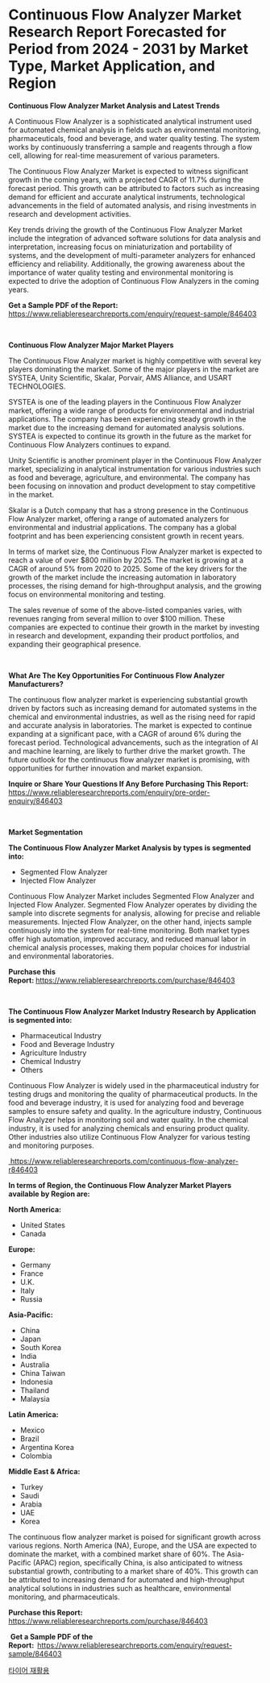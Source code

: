 <p><h1>Continuous Flow Analyzer Market Research Report Forecasted for Period from 2024 -  2031 by Market Type, Market Application, and Region</h1></p><p><strong>Continuous Flow Analyzer Market Analysis and Latest Trends</strong></p>
<p><p>A Continuous Flow Analyzer is a sophisticated analytical instrument used for automated chemical analysis in fields such as environmental monitoring, pharmaceuticals, food and beverage, and water quality testing. The system works by continuously transferring a sample and reagents through a flow cell, allowing for real-time measurement of various parameters.</p><p>The Continuous Flow Analyzer Market is expected to witness significant growth in the coming years, with a projected CAGR of 11.7% during the forecast period. This growth can be attributed to factors such as increasing demand for efficient and accurate analytical instruments, technological advancements in the field of automated analysis, and rising investments in research and development activities.</p><p>Key trends driving the growth of the Continuous Flow Analyzer Market include the integration of advanced software solutions for data analysis and interpretation, increasing focus on miniaturization and portability of systems, and the development of multi-parameter analyzers for enhanced efficiency and reliability. Additionally, the growing awareness about the importance of water quality testing and environmental monitoring is expected to drive the adoption of Continuous Flow Analyzers in the coming years.</p></p>
<p><strong>Get a Sample PDF of the Report:&nbsp;</strong> <a href="https://www.reliableresearchreports.com/enquiry/request-sample/846403">https://www.reliableresearchreports.com/enquiry/request-sample/846403</a></p>
<p>&nbsp;</p>
<p><strong>Continuous Flow Analyzer Major Market Players</strong></p>
<p><p>The Continuous Flow Analyzer market is highly competitive with several key players dominating the market. Some of the major players in the market are SYSTEA, Unity Scientific, Skalar, Porvair, AMS Alliance, and USART TECHNOLOGIES.</p><p>SYSTEA is one of the leading players in the Continuous Flow Analyzer market, offering a wide range of products for environmental and industrial applications. The company has been experiencing steady growth in the market due to the increasing demand for automated analysis solutions. SYSTEA is expected to continue its growth in the future as the market for Continuous Flow Analyzers continues to expand.</p><p>Unity Scientific is another prominent player in the Continuous Flow Analyzer market, specializing in analytical instrumentation for various industries such as food and beverage, agriculture, and environmental. The company has been focusing on innovation and product development to stay competitive in the market.</p><p>Skalar is a Dutch company that has a strong presence in the Continuous Flow Analyzer market, offering a range of automated analyzers for environmental and industrial applications. The company has a global footprint and has been experiencing consistent growth in recent years.</p><p>In terms of market size, the Continuous Flow Analyzer market is expected to reach a value of over $800 million by 2025. The market is growing at a CAGR of around 5% from 2020 to 2025. Some of the key drivers for the growth of the market include the increasing automation in laboratory processes, the rising demand for high-throughput analysis, and the growing focus on environmental monitoring and testing.</p><p>The sales revenue of some of the above-listed companies varies, with revenues ranging from several million to over $100 million. These companies are expected to continue their growth in the market by investing in research and development, expanding their product portfolios, and expanding their geographical presence.</p></p>
<p>&nbsp;</p>
<p><strong>What Are The Key Opportunities For Continuous Flow Analyzer Manufacturers?</strong></p>
<p><p>The continuous flow analyzer market is experiencing substantial growth driven by factors such as increasing demand for automated systems in the chemical and environmental industries, as well as the rising need for rapid and accurate analysis in laboratories. The market is expected to continue expanding at a significant pace, with a CAGR of around 6% during the forecast period. Technological advancements, such as the integration of AI and machine learning, are likely to further drive the market growth. The future outlook for the continuous flow analyzer market is promising, with opportunities for further innovation and market expansion.</p></p>
<p><strong>Inquire or Share Your Questions If Any Before Purchasing This Report:</strong> <a href="https://www.reliableresearchreports.com/enquiry/pre-order-enquiry/846403">https://www.reliableresearchreports.com/enquiry/pre-order-enquiry/846403</a></p>
<p>&nbsp;</p>
<p><strong>Market Segmentation</strong></p>
<p><strong>The Continuous Flow Analyzer Market Analysis by types is segmented into:</strong></p>
<p><ul><li>Segmented Flow Analyzer</li><li>Injected Flow Analyzer</li></ul></p>
<p><p>Continuous Flow Analyzer Market includes Segmented Flow Analyzer and Injected Flow Analyzer. Segmented Flow Analyzer operates by dividing the sample into discrete segments for analysis, allowing for precise and reliable measurements. Injected Flow Analyzer, on the other hand, injects sample continuously into the system for real-time monitoring. Both market types offer high automation, improved accuracy, and reduced manual labor in chemical analysis processes, making them popular choices for industrial and environmental laboratories.</p></p>
<p><strong>Purchase this Report:&nbsp;</strong><a href="https://www.reliableresearchreports.com/purchase/846403">https://www.reliableresearchreports.com/purchase/846403</a></p>
<p>&nbsp;</p>
<p><strong>The Continuous Flow Analyzer Market Industry Research by Application is segmented into:</strong></p>
<p><ul><li>Pharmaceutical Industry</li><li>Food and Beverage Industry</li><li>Agriculture Industry</li><li>Chemical Industry</li><li>Others</li></ul></p>
<p><p>Continuous Flow Analyzer is widely used in the pharmaceutical industry for testing drugs and monitoring the quality of pharmaceutical products. In the food and beverage industry, it is used for analyzing food and beverage samples to ensure safety and quality. In the agriculture industry, Continuous Flow Analyzer helps in monitoring soil and water quality. In the chemical industry, it is used for analyzing chemicals and ensuring product quality. Other industries also utilize Continuous Flow Analyzer for various testing and monitoring purposes.</p></p>
<p><a href="https://www.reliableresearchreports.com/continuous-flow-analyzer-r846403">&nbsp;https://www.reliableresearchreports.com/continuous-flow-analyzer-r846403</a></p>
<p><strong>In terms of Region, the Continuous Flow Analyzer Market Players available by Region are:</strong></p>
<p>
    <p> <strong> North America: </strong>
        <ul>
            <li>United States</li>
            <li>Canada</li>
        </ul>
        </p> 
    <p> <strong> Europe: </strong>
        <ul>
            <li>Germany</li>
            <li>France</li>
            <li>U.K.</li>
            <li>Italy</li>
            <li>Russia</li>
        </ul>
        </p> 
    <p> <strong> Asia-Pacific: </strong>
        <ul>
            <li>China</li>
            <li>Japan</li>
            <li>South Korea</li>
            <li>India</li>
            <li>Australia</li>
            <li>China Taiwan</li>
            <li>Indonesia</li>
            <li>Thailand</li>
            <li>Malaysia</li>
        </ul>
        </p> 
    <p> <strong> Latin America: </strong>
        <ul>
            <li>Mexico</li>
            <li>Brazil</li>
            <li>Argentina Korea</li>
            <li>Colombia</li>
        </ul>
        </p> 
    <p> <strong> Middle East & Africa: </strong>
        <ul>
            <li>Turkey</li>
            <li>Saudi</li>
            <li>Arabia</li>
            <li>UAE</li>
            <li>Korea</li>
        </ul>
    </p>
    </p>
<p><p>The continuous flow analyzer market is poised for significant growth across various regions. North America (NA), Europe, and the USA are expected to dominate the market, with a combined market share of 60%. The Asia-Pacific (APAC) region, specifically China, is also anticipated to witness substantial growth, contributing to a market share of 40%. This growth can be attributed to increasing demand for automated and high-throughput analytical solutions in industries such as healthcare, environmental monitoring, and pharmaceuticals.</p></p>
<p><strong>Purchase this Report: </strong><a href="https://www.reliableresearchreports.com/purchase/846403">https://www.reliableresearchreports.com/purchase/846403</a></p>
<p>&nbsp;<strong>Get a Sample PDF of the Report:&nbsp;&nbsp;</strong><a href="https://www.reliableresearchreports.com/enquiry/request-sample/846403">https://www.reliableresearchreports.com/enquiry/request-sample/846403</a></p>
<p><strong></strong></p>
<p><p><a href="https://medium.com/@conormarvin1936/%ED%83%80%EC%9D%B4%EC%96%B4-%EC%9E%AC%ED%99%9C%EC%9A%A9-%EC%8B%9C%EC%9E%A5-%EA%B7%9C%EB%AA%A8-cagr-%EC%B6%94%EC%84%B8-2024-2030-088b0b2ad314">타이어 재활용</a></p></p>
